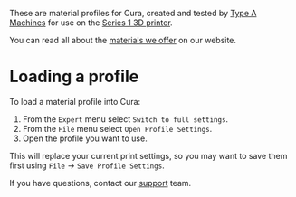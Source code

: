 These are material profiles for Cura, created and tested by
[Type A Machines][] for use on the [Series 1 3D printer][].

You can read all about the [materials we offer][] on our website.

# Loading a profile

To load a material profile into Cura:

1. From the `Expert` menu select `Switch to full settings`.
2. From the `File` menu select `Open Profile Settings`.
3. Open the profile you want to use.

This will replace your current print settings, so you may want to save
them first using `File` → `Save Profile Settings`.

If you have questions, contact our [support][] team.

[Type A Machines]: http://www.typeamachines.com
[Series 1 3D Printer]: http://www.typeamachines.com/products/series1-3dprinter
[materials we offer]: http://www.typeamachines.com/collections/materials
[support]: http://support.typeamachines.com/
